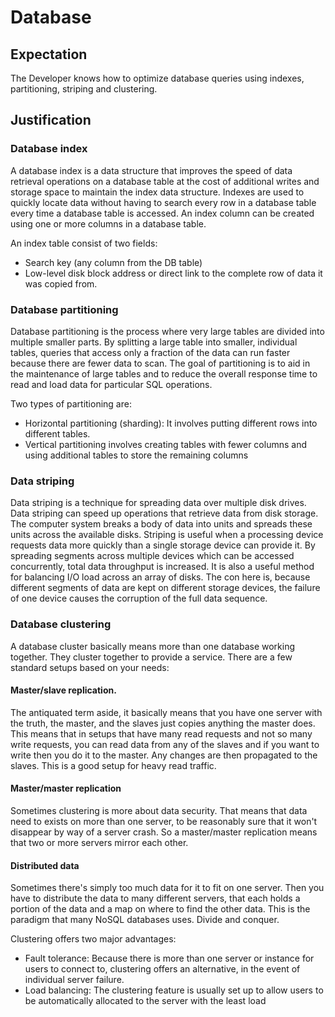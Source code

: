 # Database

## Expectation
The Developer knows how to optimize database queries using indexes, partitioning, striping and clustering.

## Justification

### Database index
A database index is a data structure that improves the speed of data retrieval operations on a database table at the cost of additional writes and storage space to maintain the index data structure.  Indexes are used to quickly locate data without having to search every row in a database table every time a database table is accessed. An index column can be created using one or more columns in a database table.

An index table consist of two fields:
- Search key (any column from the DB table)
- Low-level disk block address or direct link to the complete row of data it was copied from.

### Database partitioning
Database partitioning is the process where very large tables are divided into multiple smaller parts. By splitting a large table into smaller, individual tables, queries that access only a fraction of the data can run faster because there are fewer data to scan. The goal of partitioning is to aid in the maintenance of large tables and to reduce the overall response time to read and load data for particular SQL operations.

Two types of partitioning are:
- Horizontal partitioning (sharding): It involves putting different rows into different tables.
- Vertical partitioning involves creating tables with fewer columns and using additional tables to store the remaining columns

### Data striping
Data striping is a technique for spreading data over multiple disk drives. Data striping can speed up operations that retrieve data from disk storage. The computer system breaks a body of data into units and spreads these units across the available disks.
Striping is useful when a processing device requests data more quickly than a single storage device can provide it. By spreading segments across multiple devices which can be accessed concurrently, total data throughput is increased. It is also a useful method for balancing I/O load across an array of disks. 
The con here is, because different segments of data are kept on different storage devices, the failure of one device causes the corruption of the full data sequence.

### Database clustering
A database cluster basically means more than one database working together. They cluster together to provide a service. There are a few standard setups based on your needs:

#### Master/slave replication.
The antiquated term aside, it basically means that you have one server with the truth, the master, and the slaves just copies anything the master does. This means that in setups that have many read requests and not so many write requests, you can read data from any of the slaves and if you want to write then you do it to the master. Any changes are then propagated to the slaves. This is a good setup for heavy read traffic.

#### Master/master replication
Sometimes clustering is more about data security. That means that data need to exists on more than one server, to be reasonably sure that it won't disappear by way of a server crash. So a master/master replication means that two or more servers mirror each other.

#### Distributed data
Sometimes there's simply too much data for it to fit on one server. Then you have to distribute the data to many different servers, that each holds a portion of the data and a map on where to find the other data. This is the paradigm that many NoSQL databases uses. Divide and conquer.


Clustering offers two major advantages:

- Fault tolerance: Because there is more than one server or instance for users to connect to, clustering offers an alternative, in the event of individual server failure.
- Load balancing: The clustering feature is usually set up to allow users to be automatically allocated to the server with the least load
